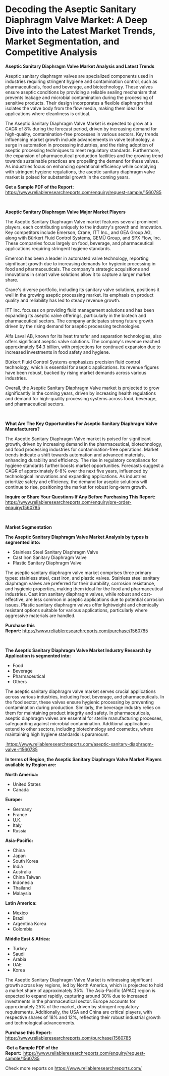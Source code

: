 <p><h1>Decoding the Aseptic Sanitary Diaphragm Valve Market: A Deep Dive into the Latest Market Trends, Market Segmentation, and Competitive Analysis</h1></p><p><strong>Aseptic Sanitary Diaphragm Valve Market Analysis and Latest Trends</strong></p>
<p><p>Aseptic sanitary diaphragm valves are specialized components used in industries requiring stringent hygiene and contamination control, such as pharmaceuticals, food and beverage, and biotechnology. These valves ensure aseptic conditions by providing a reliable sealing mechanism that prevents leakage and microbial contamination during the processing of sensitive products. Their design incorporates a flexible diaphragm that isolates the valve body from the flow media, making them ideal for applications where cleanliness is critical.</p><p>The Aseptic Sanitary Diaphragm Valve Market is expected to grow at a CAGR of 8% during the forecast period, driven by increasing demand for high-quality, contamination-free processes in various sectors. Key trends influencing market growth include advancements in valve technology, a surge in automation in processing industries, and the rising adoption of aseptic processing techniques to meet regulatory standards. Furthermore, the expansion of pharmaceutical production facilities and the growing trend towards sustainable practices are propelling the demand for these valves. As industries focus on enhancing operational efficiency while complying with stringent hygiene regulations, the aseptic sanitary diaphragm valve market is poised for substantial growth in the coming years.</p></p>
<p><strong>Get a Sample PDF of the Report:&nbsp;</strong> <a href="https://www.reliableresearchreports.com/enquiry/request-sample/1560785?utm_campaign=2209&utm_medium=2&utm_source=Github&utm_content=ia&utm_term=25022025&utm_id=aseptic-sanitary-diaphragm-valve">https://www.reliableresearchreports.com/enquiry/request-sample/1560785</a></p>
<p>&nbsp;</p>
<p><strong>Aseptic Sanitary Diaphragm Valve Major Market Players</strong></p>
<p><p>The Aseptic Sanitary Diaphragm Valve market features several prominent players, each contributing uniquely to the industry's growth and innovation. Key competitors include Emerson, Crane, ITT Inc., and GEA Group AG, along with Bürkert Fluid Control Systems, GEMÜ Group, and SPX Flow, Inc. These companies focus largely on food, beverage, and pharmaceutical applications requiring stringent hygiene standards.</p><p>Emerson has been a leader in automated valve technology, reporting significant growth due to increasing demands for hygienic processing in food and pharmaceuticals. The company's strategic acquisitions and innovations in smart valve solutions allow it to capture a larger market share.</p><p>Crane's diverse portfolio, including its sanitary valve solutions, positions it well in the growing aseptic processing market. Its emphasis on product quality and reliability has led to steady revenue growth.</p><p>ITT Inc. focuses on providing fluid management solutions and has been expanding its aseptic valve offerings, particularly in the biotech and pharmaceutical sectors. The company anticipates strong future growth driven by the rising demand for aseptic processing technologies.</p><p>Alfa Laval AB, known for its heat transfer and separation technologies, also offers significant aseptic valve solutions. The company's revenue reached approximately $4.3 billion, with projections for continued expansion due to increased investments in food safety and hygiene.</p><p>Bürkert Fluid Control Systems emphasizes precision fluid control technology, which is essential for aseptic applications. Its revenue figures have been robust, backed by rising market demands across various industries.</p><p>Overall, the Aseptic Sanitary Diaphragm Valve market is projected to grow significantly in the coming years, driven by increasing health regulations and demand for high-quality processing systems across food, beverage, and pharmaceutical sectors.</p></p>
<p>&nbsp;</p>
<p><strong>What Are The Key Opportunities For Aseptic Sanitary Diaphragm Valve Manufacturers?</strong></p>
<p><p>The Aseptic Sanitary Diaphragm Valve market is poised for significant growth, driven by increasing demand in the pharmaceutical, biotechnology, and food processing industries for contamination-free operations. Market trends indicate a shift towards automation and advanced materials, enhancing durability and efficiency. The rise in regulatory compliance for hygiene standards further boosts market opportunities. Forecasts suggest a CAGR of approximately 6-8% over the next five years, influenced by technological innovations and expanding applications. As industries prioritize safety and efficiency, the demand for aseptic solutions will continue to rise, positioning the market for robust long-term growth.</p></p>
<p><strong>Inquire or Share Your Questions If Any Before Purchasing This Report:</strong> <a href="https://www.reliableresearchreports.com/enquiry/pre-order-enquiry/1560785?utm_campaign=2209&utm_medium=2&utm_source=Github&utm_content=ia&utm_term=25022025&utm_id=aseptic-sanitary-diaphragm-valve">https://www.reliableresearchreports.com/enquiry/pre-order-enquiry/1560785</a></p>
<p>&nbsp;</p>
<p><strong>Market Segmentation</strong></p>
<p><strong>The Aseptic Sanitary Diaphragm Valve Market Analysis by types is segmented into:</strong></p>
<p><ul><li>Stainless Steel Sanitary Diaphragm Valve</li><li>Cast Iron Sanitary Diaphragm Valve</li><li>Plastic Sanitary Diaphragm Valve</li></ul></p>
<p><p>The aseptic sanitary diaphragm valve market comprises three primary types: stainless steel, cast iron, and plastic valves. Stainless steel sanitary diaphragm valves are preferred for their durability, corrosion resistance, and hygienic properties, making them ideal for the food and pharmaceutical industries. Cast iron sanitary diaphragm valves, while robust and cost-effective, are less common in aseptic applications due to potential corrosion issues. Plastic sanitary diaphragm valves offer lightweight and chemically resistant options suitable for various applications, particularly where aggressive materials are handled.</p></p>
<p><strong>Purchase this Report:&nbsp;</strong><a href="https://www.reliableresearchreports.com/purchase/1560785?utm_campaign=2209&utm_medium=2&utm_source=Github&utm_content=ia&utm_term=25022025&utm_id=aseptic-sanitary-diaphragm-valve">https://www.reliableresearchreports.com/purchase/1560785</a></p>
<p>&nbsp;</p>
<p><strong>The Aseptic Sanitary Diaphragm Valve Market Industry Research by Application is segmented into:</strong></p>
<p><ul><li>Food</li><li>Beverage</li><li>Pharmaceutical</li><li>Others</li></ul></p>
<p><p>The aseptic sanitary diaphragm valve market serves crucial applications across various industries, including food, beverage, and pharmaceuticals. In the food sector, these valves ensure hygienic processing by preventing contamination during production. Similarly, the beverage industry relies on them for maintaining product integrity and safety. In pharmaceuticals, aseptic diaphragm valves are essential for sterile manufacturing processes, safeguarding against microbial contamination. Additional applications extend to other sectors, including biotechnology and cosmetics, where maintaining high hygiene standards is paramount.</p></p>
<p><a href="https://www.reliableresearchreports.com/aseptic-sanitary-diaphragm-valve-r1560785?utm_campaign=2209&utm_medium=2&utm_source=Github&utm_content=ia&utm_term=25022025&utm_id=aseptic-sanitary-diaphragm-valve">&nbsp;https://www.reliableresearchreports.com/aseptic-sanitary-diaphragm-valve-r1560785</a></p>
<p><strong>In terms of Region, the Aseptic Sanitary Diaphragm Valve Market Players available by Region are:</strong></p>
<p>
    <p> <strong> North America: </strong>
        <ul>
            <li>United States</li>
            <li>Canada</li>
        </ul>
        </p> 
    <p> <strong> Europe: </strong>
        <ul>
            <li>Germany</li>
            <li>France</li>
            <li>U.K.</li>
            <li>Italy</li>
            <li>Russia</li>
        </ul>
        </p> 
    <p> <strong> Asia-Pacific: </strong>
        <ul>
            <li>China</li>
            <li>Japan</li>
            <li>South Korea</li>
            <li>India</li>
            <li>Australia</li>
            <li>China Taiwan</li>
            <li>Indonesia</li>
            <li>Thailand</li>
            <li>Malaysia</li>
        </ul>
        </p> 
    <p> <strong> Latin America: </strong>
        <ul>
            <li>Mexico</li>
            <li>Brazil</li>
            <li>Argentina Korea</li>
            <li>Colombia</li>
        </ul>
        </p> 
    <p> <strong> Middle East & Africa: </strong>
        <ul>
            <li>Turkey</li>
            <li>Saudi</li>
            <li>Arabia</li>
            <li>UAE</li>
            <li>Korea</li>
        </ul>
    </p>
    </p>
<p><p>The Aseptic Sanitary Diaphragm Valve Market is witnessing significant growth across key regions, led by North America, which is projected to hold a market share of approximately 35%. The Asia-Pacific (APAC) region is expected to expand rapidly, capturing around 30% due to increased investments in the pharmaceutical sector. Europe accounts for approximately 25% of the market, driven by stringent regulatory requirements. Additionally, the USA and China are critical players, with respective shares of 18% and 12%, reflecting their robust industrial growth and technological advancements.</p></p>
<p><strong>Purchase this Report: </strong><a href="https://www.reliableresearchreports.com/purchase/1560785?utm_campaign=2209&utm_medium=2&utm_source=Github&utm_content=ia&utm_term=25022025&utm_id=aseptic-sanitary-diaphragm-valve">https://www.reliableresearchreports.com/purchase/1560785</a></p>
<p>&nbsp;<strong>Get a Sample PDF of the Report:&nbsp;&nbsp;</strong><a href="https://www.reliableresearchreports.com/enquiry/request-sample/1560785?utm_campaign=2209&utm_medium=2&utm_source=Github&utm_content=ia&utm_term=25022025&utm_id=aseptic-sanitary-diaphragm-valve">https://www.reliableresearchreports.com/enquiry/request-sample/1560785</a></p>
<p><strong></strong></p>
<p>Check more reports on <a href="https://www.reliableresearchreports.com/?utm_campaign=2209&utm_medium=2&utm_source=Github&utm_content=ia&utm_term=25022025&utm_id=aseptic-sanitary-diaphragm-valve">https://www.reliableresearchreports.com/</a></p>